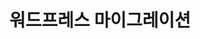---
title: 워드프레스 마이그레이션
banner:
  title:
  summary:
  imageLink: /img/pagebanner/exhibition/items.jpg
  itemLink:
---
